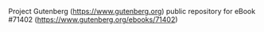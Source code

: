 Project Gutenberg (https://www.gutenberg.org) public repository
for eBook #71402 (https://www.gutenberg.org/ebooks/71402)
